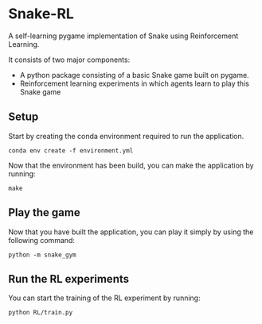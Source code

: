 # Snake-RL
A self-learning pygame implementation of Snake using Reinforcement Learning.

It consists of two major components:
- A python package consisting of a basic Snake game built on pygame.
- Reinforcement learning experiments in which agents learn to play this Snake game

## Setup

Start by creating the conda environment required to run the application.
```
conda env create -f environment.yml
```

Now that the environment has been build, you can make the application by running:
```
make
```

## Play the game

Now that you have built the application, you can play it simply by using the following command:
```
python -m snake_gym
```

## Run the RL experiments

You can start the training of the RL experiment by running:
```
python RL/train.py
```
